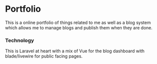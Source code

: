 # Portfolio
This is a online portfolio of things related to me as well as a blog system which allows me to manage blogs and publish them when they are done.


### Technology
This is Laravel at heart with a mix of Vue for the blog dashboard with blade/livewire for public facing pages.
